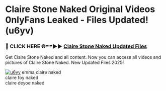 # Claire Stone Naked Original Videos 0nlyFans Leaked - Files Updated! (u6yv)

<h3>🔴 CLICK HERE 🌐==►► <a href="https://tinyurl.com/yckcrads" rel="nofollow">Claire Stone Naked Updated Files</a></h3>

Get Claire Stone Naked and all content. Now you can access all videos and pictures of Claire Stone Naked. New Updated Files 2025!

[![u6yv](https://i.imgur.com/hpKpOFt.gif)](https://tinyurl.com/yckcrads)
emma claire naked<br>
claire foy naked<br>
claire deyoe naked